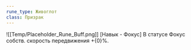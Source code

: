 ```yaml
---
rune_type: Живоглот
class: Призрак
---
```

![[Temp/Placeholder_Rune_Buff.png]]
[Навык - Фокус] В статусе Фокус собств. скорость передвижения +{0}%.
